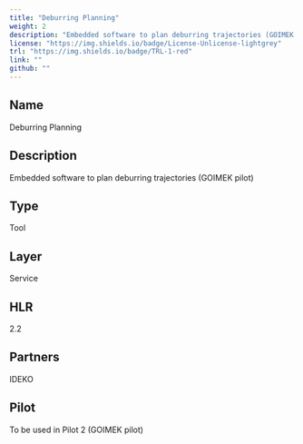 ```yaml
---
title: "Deburring Planning"
weight: 2
description: "Embedded software to plan deburring trajectories (GOIMEK pilot)"
license: "https://img.shields.io/badge/License-Unlicense-lightgrey"
trl: "https://img.shields.io/badge/TRL-1-red"
link: ""
github: ""
---
```


## Name
Deburring Planning

## Description
Embedded software to plan deburring trajectories (GOIMEK pilot)

## Type
Tool

## Layer
Service

## HLR
2.2

## Partners
IDEKO

## Pilot
To be used in Pilot 2 (GOIMEK pilot)
